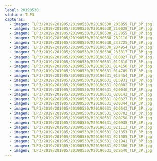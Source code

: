 ```yaml
---
label: 20190530
station: TLP3
capturas:
  - imagem: TLP3/2019/201905/20190530/M20190530_205859_TLP_3P.jpg
  - imagem: TLP3/2019/201905/20190530/M20190530_210028_TLP_3P.jpg
  - imagem: TLP3/2019/201905/20190530/M20190530_212055_TLP_3P.jpg
  - imagem: TLP3/2019/201905/20190530/M20190530_232110_TLP_3P.jpg
  - imagem: TLP3/2019/201905/20190530/M20190530_232725_TLP_3P.jpg
  - imagem: TLP3/2019/201905/20190530/M20190530_234954_TLP_3P.jpg
  - imagem: TLP3/2019/201905/20190530/M20190530_235317_TLP_3P.jpg
  - imagem: TLP3/2019/201905/20190530/M20190531_010827_TLP_3P.jpg
  - imagem: TLP3/2019/201905/20190530/M20190531_012610_TLP_3P.jpg
  - imagem: TLP3/2019/201905/20190530/M20190531_014156_TLP_3P.jpg
  - imagem: TLP3/2019/201905/20190530/M20190531_014709_TLP_3P.jpg
  - imagem: TLP3/2019/201905/20190530/M20190531_015454_TLP_3P.jpg
  - imagem: TLP3/2019/201905/20190530/M20190531_015931_TLP_3P.jpg
  - imagem: TLP3/2019/201905/20190530/M20190531_020002_TLP_3P.jpg
  - imagem: TLP3/2019/201905/20190530/M20190531_020040_TLP_3P.jpg
  - imagem: TLP3/2019/201905/20190530/M20190531_020142_TLP_3P.jpg
  - imagem: TLP3/2019/201905/20190530/M20190531_020327_TLP_3P.jpg
  - imagem: TLP3/2019/201905/20190530/M20190531_020344_TLP_3P.jpg
  - imagem: TLP3/2019/201905/20190530/M20190531_020543_TLP_3P.jpg
  - imagem: TLP3/2019/201905/20190530/M20190531_020702_TLP_3P.jpg
  - imagem: TLP3/2019/201905/20190530/M20190531_020758_TLP_3P.jpg
  - imagem: TLP3/2019/201905/20190530/M20190531_020938_TLP_3P.jpg
  - imagem: TLP3/2019/201905/20190530/M20190531_021113_TLP_3P.jpg
  - imagem: TLP3/2019/201905/20190530/M20190531_021353_TLP_3P.jpg
  - imagem: TLP3/2019/201905/20190530/M20190531_021905_TLP_3P.jpg
  - imagem: TLP3/2019/201905/20190530/M20190531_021941_TLP_3P.jpg
  - imagem: TLP3/2019/201905/20190530/M20190531_022356_TLP_3P.jpg
  - imagem: TLP3/2019/201905/20190530/M20190531_022540_TLP_3P.jpg
---
```

